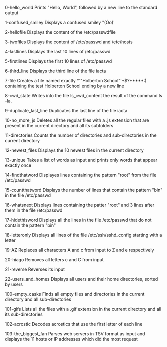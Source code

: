 0-hello_world Prints "Hello, World", followed by a new line to the standard output

1-confused_smiley Displays a confused smiley "(Ôo)'

2-hellofile Displays the content of the /etc/passwdfile

3-twofiles Displays the content of /etc/passwd and /etc/hosts

4-lastlines Displays the last 10 lines of /etc/passwd

5-firstlines Displays the first 10 lines of /etc/passwd

6-third_line Displays the third line of the file iacta

7-file Creates a file named exactly *\'"Holberton School"'\*$?*****:) containing the test Holberton School ending by a new line

8-cwd_state Writes into the file ls_cwd_content the result of the command ls -la.

9-duplicate_last_line Duplicates the last line of the file iacta

10-no_more_js Deletes all the regular files with a .js extension that are present in the current directory and all its subfolders

11-directories Counts the number of directories and sub-directories in the current directory

12-newest_files Displays the 10 newest files in the current directory

13-unique Takes a list of words as input and prints only words that appear exactly once

14-findthatword Displayes lines containing the pattern "root" from the file /etc/passwd

15-countthatword Displays the number of lines that contain the pattern "bin" in the file /etc/passwd

16-whatsnext Displays lines containing the patter "root" and 3 lines after them in the file /etc/passwd

17-hidethisword Displays all the lines in the file /etc/passwd that do not contain the pattern "bin"

18-letteronly Displays all lines of the file /etc/ssh/sshd_config starting with a letter

19-AZ Replaces all characters A and c from input to Z and e respectively

20-hiago Removes all letters c and C from input

21-reverse Reverses its input

22-users_and_homes Displays all users and their home directories, sorted by users

100-empty_casks Finds all empty files and directories in the current directory and all sub-directories

101-gifs Lists all the files with a .gif extension in the current directory and all its sub-directories

102-acrostic Decodes acrostics that use the first letter of each line

103-the_biggest_fan Parses web servers in TSV format as input and displays the 11 hosts or IP addresses which did the most request
